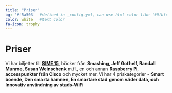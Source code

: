 ```yaml
---
title: "Priser"
bg: '#f5a503'  #defined in _config.yml, can use html color like '#0fbfcf'
color: white   #text color
fa-icon: trophy
---
```


# Priser

Vi har biljetter till **[SIME 15](http://www.sime.nu/)**, böcker från **Smashing, Jeff Gothelf, Randall Munroe, Susan Weinschenk** m.fl., en och annan **Raspberry Pi**, **accesspunkter från Cisco** och mycket mer. Vi har 4 priskategorier - **Smart boende, Den smarta hamnen, En smartare stad genom väder data, och Innovativ användning av stads-WiFi**